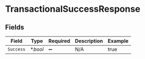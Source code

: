 # TransactionalSuccessResponse


## Fields

| Field              | Type               | Required           | Description        | Example            |
| ------------------ | ------------------ | ------------------ | ------------------ | ------------------ |
| `Success`          | **bool*            | :heavy_minus_sign: | N/A                | true               |
